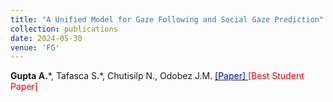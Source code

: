 ```yaml
---
title: "A Unified Model for Gaze Following and Social Gaze Prediction"
collection: publications
date: 2024-05-30
venue: 'FG'
---
```

__Gupta A.__\*, Tafasca S.\*, Chutisilp N., Odobez J.M. [<span style="color:blue"> [Paper] </span>](https://lnkd.in/dK_XZp7j) <span style="color:red"> \[Best Student Paper\] </span>

